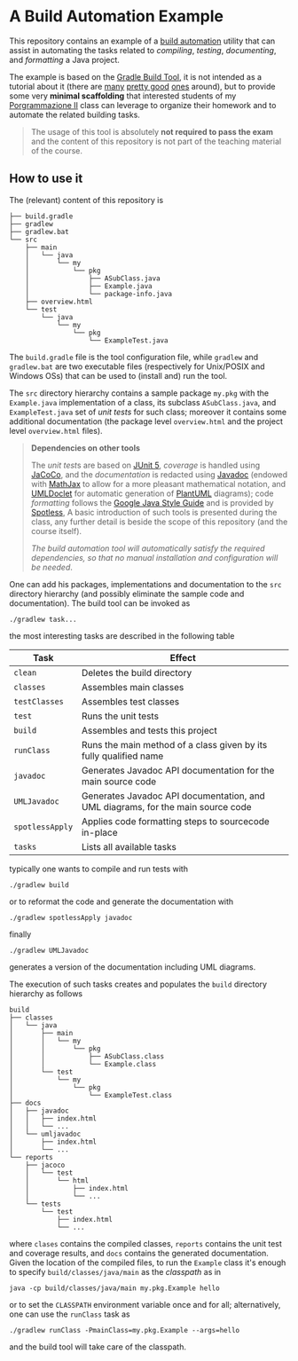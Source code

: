 # A Build Automation Example

This repository contains an example of a [build automation](https://en.wikipedia.org/wiki/Build_automation)
utility that can assist in automating the tasks related to *compiling*, *testing*, *documenting*, and *formatting* a Java project.

The example is based on the [Gradle Build Tool](https://gradle.org/), it is not
intended as a tutorial about it (there are
[many](https://guides.gradle.org/creating-new-gradle-builds/)
[pretty good](https://www.vogella.com/tutorials/Gradle/article.html)
[ones](https://www.petrikainulainen.net/getting-started-with-gradle/) around), but to provide some very **minimal  scaffolding** that interested students of my [Porgrammazione II](https://prog2.di.unimi.it/) class can leverage to organize their homework and to automate the related building tasks.

> The usage of this tool is absolutely **not required to pass the exam** and the
> content of this repository is not part of the teaching material of the course.

## How to use it

The (relevant) content of this repository is

    ├── build.gradle
    ├── gradlew
    ├── gradlew.bat
    └── src
        ├── main
        │   └── java
        │       └── my
        │           └── pkg
        │               ├── ASubClass.java
        │               ├── Example.java
        │               └── package-info.java
        ├── overview.html
        └── test
            └── java
                └── my
                    └── pkg
                        └── ExampleTest.java

The `build.gradle` file is the tool configuration file, while `gradlew` and
`gradlew.bat` are two executable files (respectively for Unix/POSIX and Windows
OSs) that can be used to (install and) run the tool.

The `src` directory hierarchy contains a sample package `my.pkg` with the
`Example.java` implementation of a class, its subclass `ASubClass.java`, and
`ExampleTest.java` set of *unit tests* for such class; moreover it contains some
additional documentation (the package level `overview.html` and the project
level `overview.html` files).

> **Dependencies on other tools**
>
> The *unit test*s are based on [JUnit 5](https://junit.org/junit5/), *coverage*
> is handled using [JaCoCo](https://www.eclemma.org/jacoco/), and the
> *documentation* is redacted using
> [Javadoc](https://docs.oracle.com/en/java/javase/11/javadoc/) (endowed with
> [MathJax](https://www.mathjax.org/) to allow for a more pleasant mathematical
> notation, and [UMLDoclet](https://github.com/talsma-ict/umldoclet) for
> automatic generation of [PlantUML](https://plantuml.com/) diagrams); code
> *formatting* follows the [Google Java Style
> Guide](https://google.github.io/styleguide/javaguide.html) and is provided by
> [Spotless](https://github.com/diffplug/spotless/tree/master/plugin-gradle), A
> basic introduction of such tools is presented during the class, any further
> detail is beside the scope of this repository (and the course itself).
>
> *The build automation tool will automatically satisfy the required dependencies,
> so that no manual installation and configuration will be needed*.

One can add his packages, implementations and documentation to the
`src` directory hierarchy (and possibly eliminate the sample code and
documentation). The build tool can be invoked as

    ./gradlew task...

the most interesting tasks are described in the following table

|      Task       |                              Effect                                             |
| --------------- | ------------------------------------------------------------------------------- |
| `clean`         | Deletes the build directory                                                     |
| `classes`       | Assembles main classes                                                          |
| `testClasses`   | Assembles test classes                                                          |
| `test`          | Runs the unit tests                                                             |
| `build`         | Assembles and tests this project                                                |
| `runClass`      | Runs the main method of a class given by its fully qualified name               |
| `javadoc`       | Generates Javadoc API documentation for the main source code                    |
| `UMLJavadoc`    | Generates Javadoc API documentation, and UML diagrams, for the main source code |
| `spotlessApply` | Applies code formatting steps to sourcecode in-place                            |
| `tasks`         | Lists all available tasks                                                       |

typically one wants to compile and run tests with

    ./gradlew build

or to reformat the code and generate the documentation with

    ./gradlew spotlessApply javadoc

finally

    ./gradlew UMLJavadoc

generates a version of the documentation including UML diagrams.

The execution of such tasks creates and populates the `build` directory
hierarchy as follows

    build
    ├── classes
    │   └── java
    │       ├── main
    │       │   └── my
    │       │       └── pkg
    │       │           ├── ASubClass.class
    │       │           └── Example.class
    │       └── test
    │           └── my
    │               └── pkg
    │                   └── ExampleTest.class
    ├── docs
    │   ├── javadoc
    │   │   ├── index.html
    │   │   └── ...
    │   └── umljavadoc
    │       ├── index.html
    │       └── ...
    └── reports
        ├── jacoco
        │   └── test
        │       └── html
        │           ├── index.html
        │           └── ...
        └── tests
            └── test
                ├── index.html
                └── ...

where `clases` contains the compiled classes, `reports` contains the unit test
and coverage results, and `docs` contains the generated documentation. Given the
location of the compiled files, to run the `Example` class it's enough to
specify `build/classes/java/main` as the *classpath* as in

    java -cp build/classes/java/main my.pkg.Example hello

or to set the `CLASSPATH` environment variable once and for all; alternatively,
one can use the `runClass` task as

    ./gradlew runClass -PmainClass=my.pkg.Example --args=hello

and the build tool will take care of the classpath.